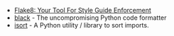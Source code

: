 - [Flake8: Your Tool For Style Guide Enforcement](https://flake8.pycqa.org/en/latest/)
- [black](https://github.com/psf/black) - The uncompromising Python code formatter
- [isort](https://github.com/pycqa/isort) - A Python utility / library to sort imports.
